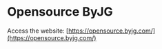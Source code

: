 # Opensource ByJG

Access the website: [https://opensource.byjg.com/](https://opensource.byjg.com/)
